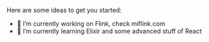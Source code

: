 Here are some ideas to get you started:

- 🔭 I’m currently working on Flink, check miflink.com
- 🌱 I’m currently learning Elixir and some advanced stuff of React
